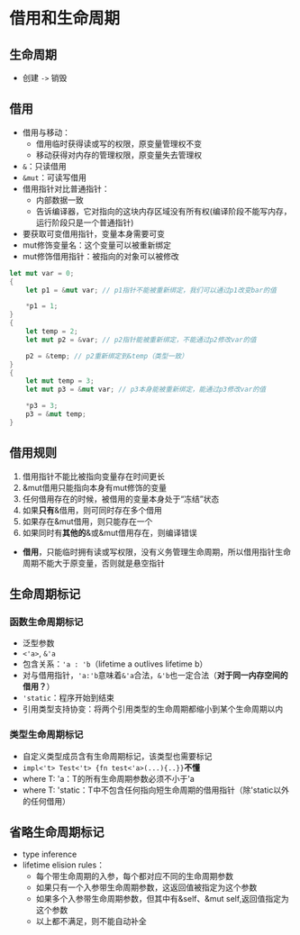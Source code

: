 # 借用和生命周期

## 生命周期
- 创建 `->` 销毁

## 借用
- 借用与移动：
  - 借用临时获得读或写的权限，原变量管理权不变
  - 移动获得对内存的管理权限，原变量失去管理权
- `&`：只读借用
- `&mut`：可读写借用
- 借用指针对比普通指针：
    - 内部数据一致
    - 告诉编译器，它对指向的这块内存区域没有所有权(编译阶段不能写内存，运行阶段只是一个普通指针)
- 要获取可变借用指针，变量本身需要可变
- mut修饰变量名：这个变量可以被重新绑定
- mut修饰借用指针：被指向的对象可以被修改
```rust
let mut var = 0;
{
    let p1 = &mut var; // p1指针不能被重新绑定，我们可以通过p1改变bar的值

    *p1 = 1;
}
{
    let temp = 2;
    let mut p2 = &var; // p2指针能被重新绑定，不能通过p2修改var的值

    p2 = &temp; // p2重新绑定到&temp（类型一致）
}
{
    let mut temp = 3;
    let mut p3 = &mut var; // p3本身能被重新绑定，能通过p3修改var的值

    *p3 = 3;
    p3 = &mut temp;
}

```

## 借用规则
1. 借用指针不能比被指向变量存在时间更长
2. &mut借用只能指向本身有mut修饰的变量
3. 任何借用存在的时候，被借用的变量本身处于“冻结”状态
4. 如果**只有**&借用，则可同时存在多个借用
5. 如果存在&mut借用，则只能存在一个
6. 如果同时有**其他的**&或&mut借用存在，则编译错误

- **借用**，只能临时拥有读或写权限，没有义务管理生命周期，所以借用指针生命周期不能大于原变量，否则就是悬空指针

## 生命周期标记
### 函数生命周期标记
- 泛型参数
- `<'a>`, `&'a`
- 包含关系：`'a : 'b`（lifetime a outlives lifetime b）
- 对与借用指针，`'a:'b`意味着`&'a`合法，`&'b`也一定合法（**对于同一内存空间的借用？**）
- `'static`：程序开始到结束
- 引用类型支持协变：将两个引用类型的生命周期都缩小到某个生命周期以内

### 类型生命周期标记
- 自定义类型成员含有生命周期标记，该类型也需要标记
- `impl<'t> Test<'t> {fn test<'a>(...){..}}`**不懂**
- where T: 'a：T的所有生命周期参数必须不小于'a
- where T: 'static：T中不包含任何指向短生命周期的借用指针（除'static以外的任何借用）

## 省略生命周期标记
- type inference
- lifetime elision rules：
  - 每个带生命周期的入参，每个都对应不同的生命周期参数
  - 如果只有一个入参带生命周期参数，这返回值被指定为这个参数
  - 如果多个入参带生命周期参数，但其中有&self、&mut self,返回值指定为这个参数
  - 以上都不满足，则不能自动补全